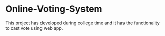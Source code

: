# Online-Voting-System
 This project has developed during college time and it has the functionality to cast vote using web app.
